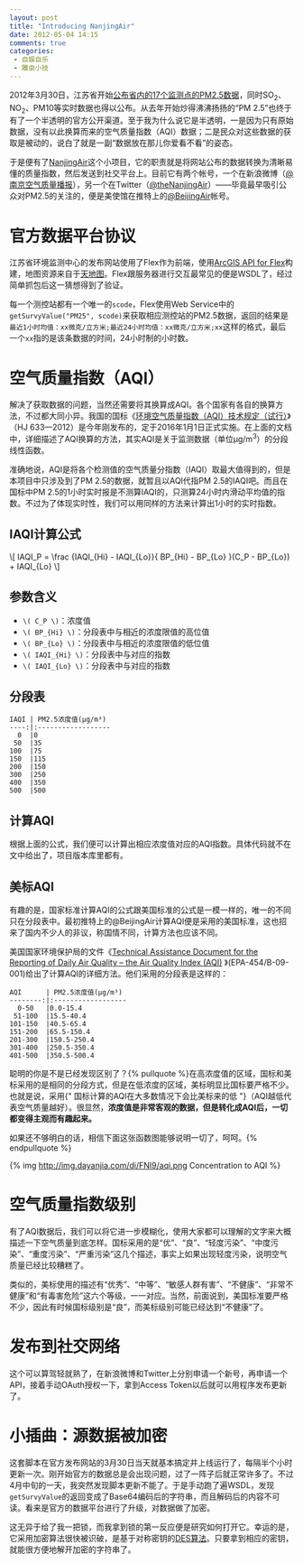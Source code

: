 ```yaml
---
layout: post
title: "Introducing NanjingAir"
date: 2012-05-04 14:15
comments: true
categories: 
 - 自娱自乐
 - 雕虫小技
---
```

2012年3月30日，江苏省开始[公布省内的17个监测点的PM2.5数据](http://218.94.78.75/airwebsite/)，同时SO<sub>2</sub>、NO<sub>2</sub>、PM10等实时数据也得以公布。从去年开始炒得沸沸扬扬的“PM 2.5”也终于有了一个半透明的官方公开渠道。至于我为什么说它是半透明，一是因为只有原始数据，没有以此换算而来的空气质量指数（AQI）数据；二是民众对这些数据的获取是被动的，说白了就是一副“数据放在那儿你爱看不看”的姿态。

于是便有了[NanjingAir](https://github.com/clippit/NanjingAir)这个小项目，它的职责就是将网站公布的数据转换为清晰易懂的质量指数，然后发送到社交平台上。目前它有两个帐号，一个在新浪微博（[@南京空气质量播报](http://weibo.com/nanjingair)），另一个在Twitter（[@theNanjingAir](https://twitter.com/theNanjingAir)）——毕竟最早吸引公众对PM2.5的关注的，便是美使馆在推特上的[@BeijingAir](http://twitter.com/beijingair)帐号。

<!--more-->

# 官方数据平台协议

江苏省环境监测中心的发布网站使用了Flex作为前端，使用[ArcGIS API for Flex](http://help.arcgis.com/en/webapi/flex/)构建，地图资源来自于[天地图](http://www.tianditu.cn/)。Flex跟服务器进行交互最常见的便是WSDL了，经过简单抓包后这一猜想得到了验证。

每一个测控站都有一个唯一的`scode`，Flex使用Web Service中的`getSurvyValue("PM25", scode)`来获取相应测控站的PM2.5数据，返回的结果是`最近1小时均值：xx微克/立方米;最近24小时均值：xx微克/立方米;xx`这样的格式，最后一个`xx`指的是该条数据的时间，24小时制的小时数。

# 空气质量指数（AQI）

解决了获取数据的问题，当然还需要将其换算成AQI。各个国家有各自的换算方法，不过都大同小异。我国的国标《[环境空气质量指数（AQI）技术规定（试行）](http://kjs.mep.gov.cn/pv_obj_cache/pv_obj_id_0D685D84B394517881A5E84FA090CC274B870400/filename/W020120410332725219541.pdf)》（HJ 633—2012）是今年刚发布的，定于2016年1月1日正式实施。在上面的文档中，详细描述了AQI换算的方法，其实AQI是关于监测数据（单位μg/m<sup>3</sup>）的分段线性函数。

准确地说，AQI是将各个检测值的空气质量分指数（IAQI）取最大值得到的，但是本项目中只涉及到了PM 2.5的数据，就暂且以AQI代指PM 2.5的IAQI吧。而且在国标中PM 2.5的1小时实时报是不测算IAQI的，只测算24小时内滑动平均值的指数。不过为了体现实时性，我们可以用同样的方法来计算出1小时的实时指数。

## IAQI计算公式

<div>
\[ IAQI_P  = \frac {IAQI_{Hi} - IAQI_{Lo}}{ BP_{Hi} - BP_{Lo} }(C_P - BP_{Lo}) + IAQI_{Lo} \]
</div>

## 参数含义

* `\( C_P \)`：浓度值
* `\( BP_{Hi} \)`：分段表中与<script type="math/tex">C_P</script>相近的浓度限值的高位值
* `\( BP_{Lo} \)`：分段表中与<script type="math/tex">C_P</script>相近的浓度限值的低位值
* `\( IAQI_{Hi} \)`：分段表中与<script type="math/tex">BP_{Hi}</script>对应的指数
* `\( IAQI_{Lo} \)`：分段表中与<script type="math/tex">BP_{Lo}</script>对应的指数

## 分段表

```
IAQI | PM2.5浓度值(μg/m³)
----:|:------------------
  0  |0
 50  |35
100  |75
150  |115
200  |150
300  |250
400  |350
500  |500
```

## 计算AQI

根据上面的公式，我们便可以计算出相应浓度值对应的AQI指数。具体代码就不在文中给出了，项目版本库里都有。

## 美标AQI

有趣的是，国家标准计算AQI的公式跟美国标准的公式是一模一样的，唯一的不同只在分段表中。最初推特上的@BeijingAir计算AQI便是采用的美国标准，这也招来了国内不少人的非议，称国情不同，计算方法也应该不同。

美国国家环境保护局的文件《[Technical Assistance Document for the Reporting of Daily Air Quality – the Air Quality Index (AQI)](http://www.epa.gov/airnow/aqi_tech_assistance.pdf) 》(EPA-454/B-09-001)给出了计算AQI的详细方法。他们采用的分段表是这样的：

```
AQI      | PM2.5浓度值(μg/m³)
--------:|:------------------
  0-50   |0.0-15.4
 51-100  |15.5-40.4
101-150  |40.5-65.4
151-200  |65.5-150.4
201-300  |150.5-250.4
301-400  |250.5-350.4
401-500  |350.5-500.4
```

聪明的你是不是已经发现区别了？{% pullquote %}在高浓度值的区域，国标和美标采用的是相同的分段方式，但是在低浓度的区域，美标明显比国标要严格不少。也就是说，采用{" 国标计算的AQI在大多数情况下会比美标来的低 "}（AQI越低代表空气质量越好）。很显然，**浓度值是非常客观的数据，但是转化成AQI后，一切都变得主观而有趣起来。**

如果还不够明白的话，相信下面这张函数图能够说明一切了，呵呵。{% endpullquote %}

{% img http://img.dayanjia.com/di/FNI9/aqi.png Concentration to AQI %}

# 空气质量指数级别

有了AQI数据后，我们可以将它进一步模糊化，使用大家都可以理解的文字来大概描述一下空气质量到底怎样。国标采用的是“优”、“良”、“轻度污染”、“中度污染”、“重度污染”、“严重污染”这几个描述，事实上如果出现轻度污染，说明空气质量已经比较糟糕了。

类似的，美标使用的描述有“优秀”、“中等”、“敏感人群有害”、“不健康”、“非常不健康”和“有毒害危险”这六个等级，一一对应。当然，前面说到，美国标准要严格不少，因此有时候国标级别是“良”，而美标级别可能已经达到“不健康”了。

# 发布到社交网络

这个可以算驾轻就熟了，在新浪微博和Twitter上分别申请一个新号，再申请一个API，接着手动OAuth授权一下，拿到Access Token以后就可以用程序发布更新了。

# 小插曲：源数据被加密

这套脚本在官方发布网站的3月30日当天就基本搞定并上线运行了，每隔半个小时更新一次。刚开始官方的数据总是会出现问题，过了一阵子后就正常许多了。不过4月中旬的一天，我突然发现脚本更新不能了。于是手动跑了遍WSDL，发现`getSurvyValue`的返回变成了Base64编码后的字符串，而且解码后的内容不可读。看来是官方的数据平台进行了升级，对数据做了加密。

这无异于给了我一把锁，而我拿到锁的第一反应便是研究如何打开它。幸运的是，它采用加密算法很快被识破，是基于对称密钥的[DES算法](http://zh.wikipedia.org/wiki/%E8%B3%87%E6%96%99%E5%8A%A0%E5%AF%86%E6%A8%99%E6%BA%96)。只要拿到相应的密钥，就能很方便地解开加密的字符串了。



<script type="text/javascript" src="http://cdn.mathjax.org/mathjax/latest/MathJax.js?config=TeX-AMS_HTML">
</script>
<script type="text/x-mathjax-config">
MathJax.Hub.Config({
    tex2jax: {
        skipTags: ['script', 'noscript', 'style', 'textarea', 'pre'] // removed 'code' entry
    }
});
</script>